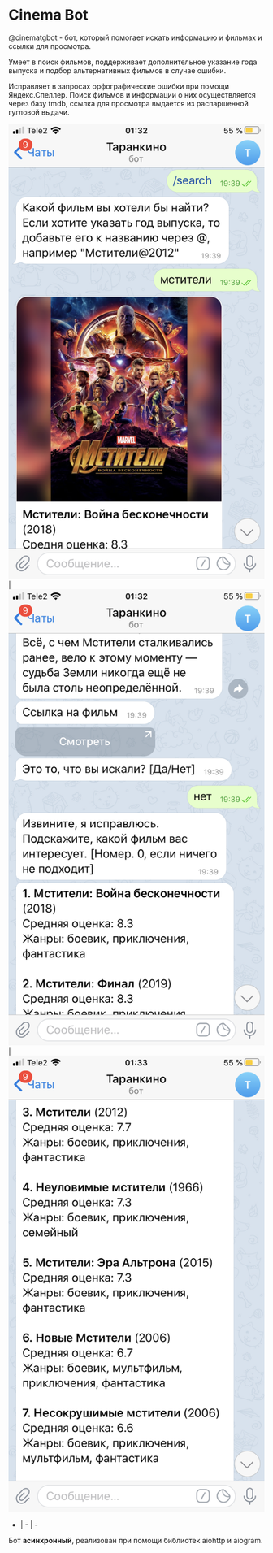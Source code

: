 # Cinema Bot

@cinematgbot - бот, который помогает искать информацию и фильмах и ссылки для просмотра.

Умеет в поиск фильмов, поддерживает дополнительное указание года выпуска и подбор альтернативных фильмов в случае ошибки.

Исправляет в запросах орфографические ошибки при помощи Яндекс.Спеллер. Поиск фильмов и информации о них осуществляется
через базу tmdb, ссылка для просмотра выдается из распаршенной гугловой выдачи.

![alt](IMG_0042.PNG) | ![alt](IMG_0043.PNG) | ![alt](IMG_0044.PNG)
- | - | -

Бот **асинхронный**, реализован при помощи библиотек aiohttp и aiogram.